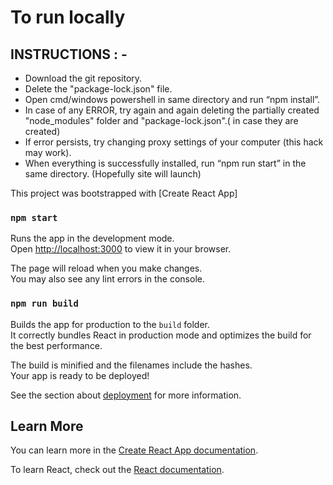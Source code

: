 # To run locally 

## INSTRUCTIONS : -
- Download the git repository.
- Delete the "package-lock.json" file.
- Open cmd/windows powershell in same directory and run “npm install”.
- In case of any ERROR, try again and again deleting the partially created "node_modules" folder and "package-lock.json".( in case they are created)
- If error persists, try changing proxy settings of your computer (this hack may work).
- When everything is successfully installed, run “npm run start” in the same directory. (Hopefully site will launch)

This project was bootstrapped with [Create React App]



### `npm start`

Runs the app in the development mode.\
Open [http://localhost:3000](http://localhost:3000) to view it in your browser.

The page will reload when you make changes.\
You may also see any lint errors in the console.

### `npm run build`

Builds the app for production to the `build` folder.\
It correctly bundles React in production mode and optimizes the build for the best performance.

The build is minified and the filenames include the hashes.\
Your app is ready to be deployed!

See the section about [deployment](https://facebook.github.io/create-react-app/docs/deployment) for more information.



## Learn More

You can learn more in the [Create React App documentation](https://facebook.github.io/create-react-app/docs/getting-started).

To learn React, check out the [React documentation](https://reactjs.org/).




